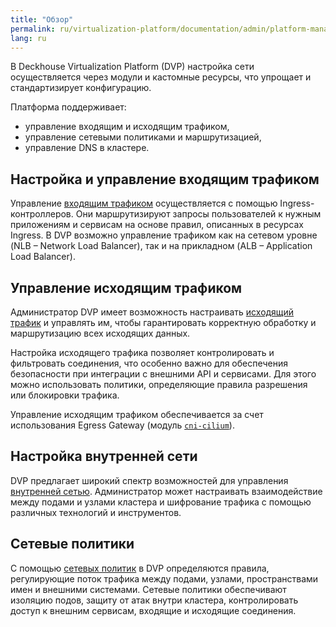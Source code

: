 ```yaml
---
title: "Обзор"
permalink: ru/virtualization-platform/documentation/admin/platform-management/network/
lang: ru
---
```


В Deckhouse Virtualization Platform (DVP) настройка сети осуществляется через модули и кастомные ресурсы, что упрощает и стандартизирует конфигурацию.

Платформа поддерживает:

- управление входящим и исходящим трафиком,
- управление сетевыми политиками и маршрутизацией,
- управление DNS в кластере.

## Настройка и управление входящим трафиком

Управление [входящим трафиком](../network/ingress/) осуществляется с помощью Ingress-контроллеров. Они маршрутизируют запросы пользователей к нужным приложениям и сервисам на основе правил, описанных в ресурсах Ingress.
В DVP возможно управление трафиком как на сетевом уровне (NLB – Network Load Balancer), так и на прикладном (ALB – Application Load Balancer).

## Управление исходящим трафиком

Администратор DVP имеет возможность настраивать [исходящий трафик](../network/egress/gateway.html) и управлять им, чтобы гарантировать корректную обработку и маршрутизацию всех исходящих данных.

Настройка исходящего трафика позволяет контролировать и фильтровать соединения, что особенно важно для обеспечения безопасности при интеграции с внешними API и сервисами. Для этого можно использовать политики, определяющие правила разрешения или блокировки трафика.

Управление исходящим трафиком обеспечивается за счет использования Egress Gateway (модуль [`cni-cilium`](/modules/cni-cilium/configuration.html)).

## Настройка внутренней сети

DVP предлагает широкий спектр возможностей для управления [внутренней сетью](../network/internal/configuration.html).
Администратор может настраивать взаимодействие между подами и узлами кластера и шифрование трафика с помощью различных технологий и инструментов.

## Сетевые политики

С помощью [сетевых политик](../network/policy/configuration.html) в DVP определяются правила, регулирующие поток трафика между подами, узлами, пространствами имен и внешними системами. Сетевые политики обеспечивают изоляцию подов, защиту от атак внутри кластера, контролировать доступ к внешним сервисам, входящие и исходящие соединения.
